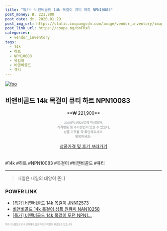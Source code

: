 ```yaml
--- 
title: "특가! 비앤비골드 14k 목걸이 큐티 하트 NPN10083" 
post_money: ₩. 221,900 
post_date: dt. 2020.01.29 
post_img_url: https://static.coupangcdn.com/image/vendor_inventory/images/2018/07/27/17/1/9cafb536-6843-450f-b34c-e9e1e4d7284b.jpg 
post_link_url: https://coupa.ng/bnFRxR 
categories: 
  - vendor_inventory 
tags: 
  - 14k 
  - 하트 
  - NPN10083 
  - 목걸이 
  - 비앤비골드 
  - 큐티 
--- 
```

[![foo](https://static.coupangcdn.com/image/vendor_inventory/images/2018/07/27/17/1/9cafb536-6843-450f-b34c-e9e1e4d7284b.jpg)](https://coupa.ng/bnFRxR) 

## 비앤비골드 14k 목걸이 큐티 하트 NPN10083 
<p style="text-align: center;">**₩ 221,900**</p> 
<p style="text-align: center;"><span style="color: #898c8f; font-family: Georgia,Times,serif; font-size: 0.75em;">2020년01월29일에 작성되어, <br>가격변동 및 추가할인이 있을 수 있으니,<br> 상품 가격을 꼭!확인해주세요.<br>행복하세요~</span> 
</p>	 
<div markdown="0" style="text-align: center;"><a href="https://coupa.ng/bnFRxR" class="btn btn--success">상품가격 및 후기 보러가기</a></div> 
<br><br> 
  #14k #하트 #NPN10083 #목걸이 #비앤비골드 #큐티 
<hr> 

> 내일은 내일의 태양이 뜬다 


### POWER LINK

* <a href="https://blog.naver.com/santokki14/221789473326" target="_blank">[특가] 비앤비골드 14k 목걸이 JNN12573</a>
* <a href="https://blog.naver.com/fasyy4321/221790535195" target="_blank">비앤비골드 14k 목걸이 심플 원큐빅 NAN10258</a>
* <a href="https://blog.naver.com/an0733/221789474926" target="_blank">[특가] 비앤비골드 14k 목걸이 모던 NPN1...</a>

<span style="color: #898c8f; font-family: Georgia,Times,serif; font-size: 0.55em;">파트너스활동으로 작성자에게 일정액의 커미션이 제공될수 있습니다.</span> 
